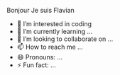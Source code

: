 Bonjour Je suis Flavian
- 👀 I’m interested in coding
- 🌱 I’m currently learning ...
- 💞️ I’m looking to collaborate on ...
- 📫 How to reach me ...
- 😄 Pronouns: ...
- ⚡ Fun fact: ...

<!---
Flavian-Himora/Flavian-Himora is a ✨ special ✨ repository because its `README.md` (this file) appears on your GitHub profile.
You can click the Preview link to take a look at your changes.
--->
